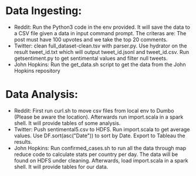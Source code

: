 # Data Ingesting:
 - Reddit: Run the Python3 code in the env provided. It will save the data to a CSV file given a data in input command prompt. The criteras are: The post must have 100 upvotes and we take the top 20 comments.
 - Twitter: clean full_dataset-clean.tsv with parser.py. Use hydrator on the result tweet_id.txt which will output tweet_id.jsonl and tweet_id.csv. Run getsentiment.py to get sentimental values and filter null tweets.
 - John Hopkins: Run the get_data.sh script to get the data from the John Hopkins repository
 
 # Data Analysis:
 - Reddit: First run curl.sh to move csv files from local env to Dumbo (Please be aware the location). Afterwards run import.scala in a spark shell. It will provide tables of some analysis.
 - Twitter: Push sentimental5.csv to HDFS. Run import.scala to get average values. Use DF.sort(asc("Date")) to sort by Date. Export to Tableau the results.
 - John Hopkins: Run confirmed_cases.sh to run all the data through map reduce code to calculate stats per country per day. The data will be found on HDFS under cleaning. Afterwards, load import.scala in a spark shell. It will provide tables for our data. 
